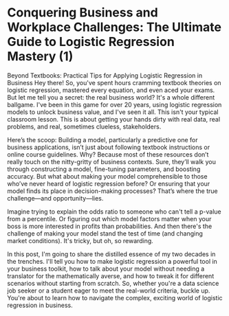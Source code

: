 # Conquering Business and Workplace Challenges: The Ultimate Guide to Logistic Regression Mastery (1)
Beyond Textbooks: Practical Tips for Applying Logistic Regression in Business
Hey there! So, you've spent hours cramming textbook theories on logistic regression, mastered every equation, and even aced your exams. But let me tell you a secret: the real business world? It's a whole different ballgame. I've been in this game for over 20 years, using logistic regression models to unlock business value, and I've seen it all. This isn't your typical classroom lesson. This is about getting your hands dirty with real data, real problems, and real, sometimes clueless, stakeholders.

Here’s the scoop: Building a model, particularly a predictive one for business applications, isn’t just about following textbook instructions or online course guidelines. Why? Because most of these resources don’t really touch on the nitty-gritty of business contexts. Sure, they’ll walk you through constructing a model, fine-tuning parameters, and boosting accuracy. But what about making your model comprehensible to those who’ve never heard of logistic regression before? Or ensuring that your model finds its place in decision-making processes? That’s where the true challenge—and opportunity—lies.

Imagine trying to explain the odds ratio to someone who can't tell a p-value from a percentile. Or figuring out which model factors matter when your boss is more interested in profits than probabilities. And then there's the challenge of making your model stand the test of time (and changing market conditions). It's tricky, but oh, so rewarding.

In this post, I'm going to share the distilled essence of my two decades in the trenches. I'll tell you how to make logistic regression a powerful tool in your business toolkit, how to talk about your model without needing a translator for the mathematically averse, and how to tweak it for different scenarios without starting from scratch. So, whether you're a data science job seeker or a student eager to meet the real-world criteria, buckle up. You're about to learn how to navigate the complex, exciting world of logistic regression in business. 

